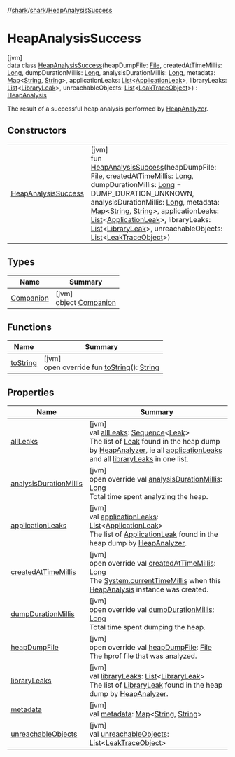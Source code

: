 //[shark](../../../index.md)/[shark](../index.md)/[HeapAnalysisSuccess](index.md)

# HeapAnalysisSuccess

[jvm]\
data class [HeapAnalysisSuccess](index.md)(heapDumpFile: [File](https://docs.oracle.com/javase/8/docs/api/java/io/File.html), createdAtTimeMillis: [Long](https://kotlinlang.org/api/latest/jvm/stdlib/kotlin/-long/index.html), dumpDurationMillis: [Long](https://kotlinlang.org/api/latest/jvm/stdlib/kotlin/-long/index.html), analysisDurationMillis: [Long](https://kotlinlang.org/api/latest/jvm/stdlib/kotlin/-long/index.html), metadata: [Map](https://kotlinlang.org/api/latest/jvm/stdlib/kotlin.collections/-map/index.html)&lt;[String](https://kotlinlang.org/api/latest/jvm/stdlib/kotlin/-string/index.html), [String](https://kotlinlang.org/api/latest/jvm/stdlib/kotlin/-string/index.html)&gt;, applicationLeaks: [List](https://kotlinlang.org/api/latest/jvm/stdlib/kotlin.collections/-list/index.html)&lt;[ApplicationLeak](../-application-leak/index.md)&gt;, libraryLeaks: [List](https://kotlinlang.org/api/latest/jvm/stdlib/kotlin.collections/-list/index.html)&lt;[LibraryLeak](../-library-leak/index.md)&gt;, unreachableObjects: [List](https://kotlinlang.org/api/latest/jvm/stdlib/kotlin.collections/-list/index.html)&lt;[LeakTraceObject](../-leak-trace-object/index.md)&gt;) : [HeapAnalysis](../-heap-analysis/index.md)

The result of a successful heap analysis performed by [HeapAnalyzer](../-heap-analyzer/index.md).

## Constructors

| | |
|---|---|
| [HeapAnalysisSuccess](-heap-analysis-success.md) | [jvm]<br>fun [HeapAnalysisSuccess](-heap-analysis-success.md)(heapDumpFile: [File](https://docs.oracle.com/javase/8/docs/api/java/io/File.html), createdAtTimeMillis: [Long](https://kotlinlang.org/api/latest/jvm/stdlib/kotlin/-long/index.html), dumpDurationMillis: [Long](https://kotlinlang.org/api/latest/jvm/stdlib/kotlin/-long/index.html) = DUMP_DURATION_UNKNOWN, analysisDurationMillis: [Long](https://kotlinlang.org/api/latest/jvm/stdlib/kotlin/-long/index.html), metadata: [Map](https://kotlinlang.org/api/latest/jvm/stdlib/kotlin.collections/-map/index.html)&lt;[String](https://kotlinlang.org/api/latest/jvm/stdlib/kotlin/-string/index.html), [String](https://kotlinlang.org/api/latest/jvm/stdlib/kotlin/-string/index.html)&gt;, applicationLeaks: [List](https://kotlinlang.org/api/latest/jvm/stdlib/kotlin.collections/-list/index.html)&lt;[ApplicationLeak](../-application-leak/index.md)&gt;, libraryLeaks: [List](https://kotlinlang.org/api/latest/jvm/stdlib/kotlin.collections/-list/index.html)&lt;[LibraryLeak](../-library-leak/index.md)&gt;, unreachableObjects: [List](https://kotlinlang.org/api/latest/jvm/stdlib/kotlin.collections/-list/index.html)&lt;[LeakTraceObject](../-leak-trace-object/index.md)&gt;) |

## Types

| Name | Summary |
|---|---|
| [Companion](-companion/index.md) | [jvm]<br>object [Companion](-companion/index.md) |

## Functions

| Name | Summary |
|---|---|
| [toString](to-string.md) | [jvm]<br>open override fun [toString](to-string.md)(): [String](https://kotlinlang.org/api/latest/jvm/stdlib/kotlin/-string/index.html) |

## Properties

| Name | Summary |
|---|---|
| [allLeaks](all-leaks.md) | [jvm]<br>val [allLeaks](all-leaks.md): [Sequence](https://kotlinlang.org/api/latest/jvm/stdlib/kotlin.sequences/-sequence/index.html)&lt;[Leak](../-leak/index.md)&gt;<br>The list of [Leak](../-leak/index.md) found in the heap dump by [HeapAnalyzer](../-heap-analyzer/index.md), ie all [applicationLeaks](application-leaks.md) and all [libraryLeaks](library-leaks.md) in one list. |
| [analysisDurationMillis](analysis-duration-millis.md) | [jvm]<br>open override val [analysisDurationMillis](analysis-duration-millis.md): [Long](https://kotlinlang.org/api/latest/jvm/stdlib/kotlin/-long/index.html)<br>Total time spent analyzing the heap. |
| [applicationLeaks](application-leaks.md) | [jvm]<br>val [applicationLeaks](application-leaks.md): [List](https://kotlinlang.org/api/latest/jvm/stdlib/kotlin.collections/-list/index.html)&lt;[ApplicationLeak](../-application-leak/index.md)&gt;<br>The list of [ApplicationLeak](../-application-leak/index.md) found in the heap dump by [HeapAnalyzer](../-heap-analyzer/index.md). |
| [createdAtTimeMillis](created-at-time-millis.md) | [jvm]<br>open override val [createdAtTimeMillis](created-at-time-millis.md): [Long](https://kotlinlang.org/api/latest/jvm/stdlib/kotlin/-long/index.html)<br>The [System.currentTimeMillis](https://docs.oracle.com/javase/8/docs/api/java/lang/System.html#currentTimeMillis--) when this [HeapAnalysis](../-heap-analysis/index.md) instance was created. |
| [dumpDurationMillis](dump-duration-millis.md) | [jvm]<br>open override val [dumpDurationMillis](dump-duration-millis.md): [Long](https://kotlinlang.org/api/latest/jvm/stdlib/kotlin/-long/index.html)<br>Total time spent dumping the heap. |
| [heapDumpFile](heap-dump-file.md) | [jvm]<br>open override val [heapDumpFile](heap-dump-file.md): [File](https://docs.oracle.com/javase/8/docs/api/java/io/File.html)<br>The hprof file that was analyzed. |
| [libraryLeaks](library-leaks.md) | [jvm]<br>val [libraryLeaks](library-leaks.md): [List](https://kotlinlang.org/api/latest/jvm/stdlib/kotlin.collections/-list/index.html)&lt;[LibraryLeak](../-library-leak/index.md)&gt;<br>The list of [LibraryLeak](../-library-leak/index.md) found in the heap dump by [HeapAnalyzer](../-heap-analyzer/index.md). |
| [metadata](metadata.md) | [jvm]<br>val [metadata](metadata.md): [Map](https://kotlinlang.org/api/latest/jvm/stdlib/kotlin.collections/-map/index.html)&lt;[String](https://kotlinlang.org/api/latest/jvm/stdlib/kotlin/-string/index.html), [String](https://kotlinlang.org/api/latest/jvm/stdlib/kotlin/-string/index.html)&gt; |
| [unreachableObjects](unreachable-objects.md) | [jvm]<br>val [unreachableObjects](unreachable-objects.md): [List](https://kotlinlang.org/api/latest/jvm/stdlib/kotlin.collections/-list/index.html)&lt;[LeakTraceObject](../-leak-trace-object/index.md)&gt; |
